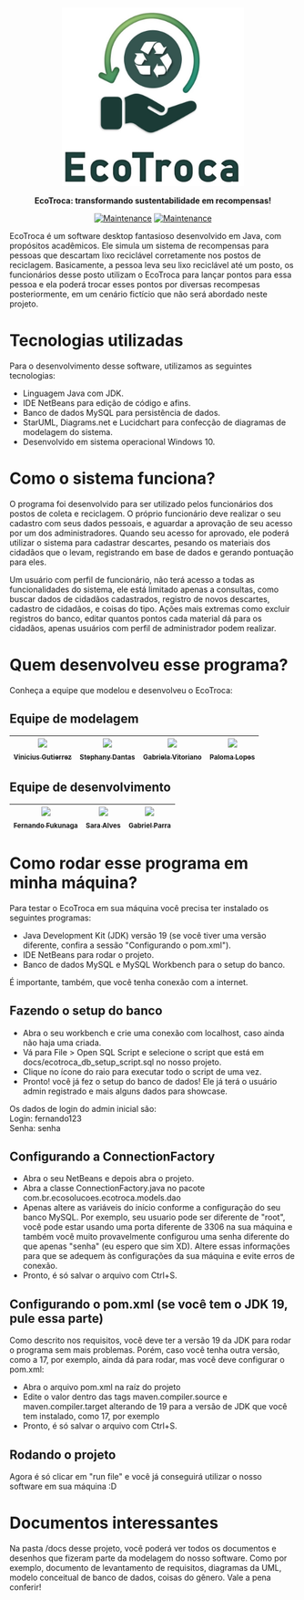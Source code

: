 <div align="center">
  <img src="images/logo_ecotroca.jpg" alt="" width=320>
  <p><strong>EcoTroca: transformando sustentabilidade em recompensas!</strong></p>

  [![Maintenance](https://img.shields.io/badge/Status-Desenvolvido-green.svg)](https://GitHub.com/fernando-fukunaga/EcoTroca)
  [![Maintenance](https://img.shields.io/badge/Versão-1.1-green.svg)](https://GitHub.com/fernando-fukunaga/EcoTroca)
</div>

EcoTroca é um software desktop fantasioso desenvolvido em Java, com propósitos acadêmicos. Ele simula um sistema de recompensas para pessoas que descartam lixo reciclável corretamente nos postos de reciclagem. Basicamente, a pessoa leva seu lixo reciclável até um posto, os funcionários desse posto utilizam o EcoTroca para lançar pontos para essa pessoa e ela poderá trocar esses pontos por diversas recompesas posteriormente, em um cenário fictício que não será abordado neste projeto.

# Tecnologias utilizadas
Para o desenvolvimento desse software, utilizamos as seguintes tecnologias:
* Linguagem Java com JDK.
* IDE NetBeans para edição de código e afins.
* Banco de dados MySQL para persistência de dados.
* StarUML, Diagrams.net e Lucidchart para confecção de diagramas de modelagem do sistema.
* Desenvolvido em sistema operacional Windows 10.

# Como o sistema funciona?
O programa foi desenvolvido para ser utilizado pelos funcionários dos postos de coleta e reciclagem. O próprio funcionário deve realizar o seu cadastro com seus dados pessoais, e aguardar a aprovação de seu acesso por um dos administradores. Quando seu acesso for aprovado, ele poderá utilizar o sistema para cadastrar descartes, pesando os materiais dos cidadãos que o levam, registrando em base de dados e gerando pontuação para eles.

Um usuário com perfil de funcionário, não terá acesso a todas as funcionalidades do sistema, ele está limitado apenas a consultas, como buscar dados de cidadãos cadastrados, registro de novos descartes, cadastro de cidadãos, e coisas do tipo. Ações mais extremas como excluir registros do banco, editar quantos pontos cada material dá para os cidadãos, apenas usuários com perfil de administrador podem realizar.

# Quem desenvolveu esse programa?
Conheça a equipe que modelou e desenvolveu o EcoTroca:

## Equipe de modelagem
| [<img src="https://media.licdn.com/dms/image/D4E03AQG9QGYN1EaMQQ/profile-displayphoto-shrink_800_800/0/1679526548898?e=1692835200&v=beta&t=201xG5fQ2v6wQV-s7Z7g1yJ1maH9ZtRXdHQqwkJqDqY" width=115><br><sub>Vinicius Gutierrez</sub>](https://www.linkedin.com/in/viniciusgutierrezduarte/) | [<img src="https://media.licdn.com/dms/image/C4D03AQF5tmlej-mb9w/profile-displayphoto-shrink_800_800/0/1646936554618?e=1692835200&v=beta&t=5mnt4iAOLE3bJskCtisqCp9EDcAqtT7YoIBGge6oa00" width=115><br><sub>Stephany Dantas</sub>](https://www.linkedin.com/in/stephany-dantas-508ab222a/) | [<img src="https://media.licdn.com/dms/image/D4D03AQE-_8zGGMP8VA/profile-displayphoto-shrink_800_800/0/1687277927356?e=1692835200&v=beta&t=5fchnCIpQLbvS4vl2zCSr5sdEag-iH-POspDiYvccBc" width=115><br><sub>Gabriela Vitoriano</sub>](https://www.linkedin.com/in/gabriela-vitoriano-58453b269/) | [<img src="https://media.licdn.com/dms/image/D4D03AQFsVKkZIBIRrQ/profile-displayphoto-shrink_200_200/0/1674528460415?e=1692835200&v=beta&t=F5DqikEyCav6KW5GtDw1XtD2m76uic4WioxNp25GaUU" width=115><br><sub>Paloma Lopes</sub>](https://www.linkedin.com/in/lspaloma/) |
| :---: | :---: | :---: | :---: |

## Equipe de desenvolvimento
| [<img src="https://avatars.githubusercontent.com/u/112123011?s=400&u=22ad423853238139b7091769db66445e54a7e678&v=4" width=115><br><sub>Fernando Fukunaga</sub>](https://github.com/fernando-fukunaga) | [<img src="https://media.licdn.com/dms/image/C4D03AQFZ_jooEwe1Gg/profile-displayphoto-shrink_800_800/0/1663731376501?e=1692835200&v=beta&t=6mgLCudzOiZHX8PYwVviJlmUbW4zkvi7jRo-qF46RxA" width=115><br><sub>Sara Alves</sub>](https://www.linkedin.com/in/sara-alves-79a48224b/) | [<img src="https://media.licdn.com/dms/image/D5635AQHi8MrDWDhlMg/profile-framedphoto-shrink_200_200/0/1684362849157?e=1687921200&v=beta&t=nMtRvJZ3YoGdlNCmaAdM5c0M-SYXDHHF2utmyZGuIbo" width=115><br><sub>Gabriel Parra</sub>](https://www.linkedin.com/in/gabrielparrab/) |
| :---: | :---: | :---: |

# Como rodar esse programa em minha máquina?
Para testar o EcoTroca em sua máquina você precisa ter instalado os seguintes programas:
* Java Development Kit (JDK) versão 19 (se você tiver uma versão diferente, confira a sessão "Configurando o pom.xml").
* IDE NetBeans para rodar o projeto.
* Banco de dados MySQL e MySQL Workbench para o setup do banco.

É importante, também, que você tenha conexão com a internet.

## Fazendo o setup do banco
* Abra o seu workbench e crie uma conexão com localhost, caso ainda não haja uma criada.
* Vá para File > Open SQL Script e selecione o script que está em docs/ecotroca_db_setup_script.sql no nosso projeto.
* Clique no ícone do raio para executar todo o script de uma vez.
* Pronto! você já fez o setup do banco de dados! Ele já terá o usuário admin registrado e mais alguns dados para showcase.

Os dados de login do admin inicial são:<br>
Login: fernando123<br>
Senha: senha

## Configurando a ConnectionFactory
* Abra o seu NetBeans e depois abra o projeto.
* Abra a classe ConnectionFactory.java no pacote com.br.ecosolucoes.ecotroca.models.dao
* Apenas altere as variáveis do início conforme a configuração do seu banco MySQL. Por exemplo, seu usuario pode ser diferente de "root", você pode estar usando uma porta diferente de 3306 na sua máquina e também você muito provavelmente configurou uma senha diferente do que apenas "senha" (eu espero que sim XD). Altere essas informações para que se adequem às configurações da sua máquina e evite erros de conexão.
* Pronto, é só salvar o arquivo com Ctrl+S.

## Configurando o pom.xml (se você tem o JDK 19, pule essa parte)
Como descrito nos requisitos, você deve ter a versão 19 da JDK para rodar o programa sem mais problemas. Porém, caso você tenha outra versão, como a 17, por exemplo, ainda dá para rodar, mas você deve configurar o pom.xml:
* Abra o arquivo pom.xml na raíz do projeto
* Edite o valor dentro das tags maven.compiler.source e maven.compiler.target alterando de 19 para a versão de JDK que você tem instalado, como 17, por exemplo
* Pronto, é só salvar o arquivo com Ctrl+S.

## Rodando o projeto
Agora é só clicar em "run file" e você já conseguirá utilizar o nosso software em sua máquina :D

# Documentos interessantes
Na pasta /docs desse projeto, você poderá ver todos os documentos e desenhos que fizeram parte da modelagem do nosso software. Como por exemplo, documento de levantamento de requisitos, diagramas da UML, modelo conceitual de banco de dados, coisas do gênero. Vale a pena conferir!
